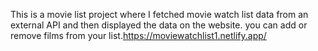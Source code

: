 This is a movie list project where I fetched movie watch list data from an external API and then displayed the data on the website. you can add or remove films from  your  list.https://moviewatchlist1.netlify.app/     
 

